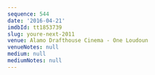 ```yaml
---
sequence: 544
date: '2016-04-21'
imdbId: tt1853739
slug: youre-next-2011
venue: Alamo Drafthouse Cinema - One Loudoun
venueNotes: null
medium: null
mediumNotes: null
---
```


